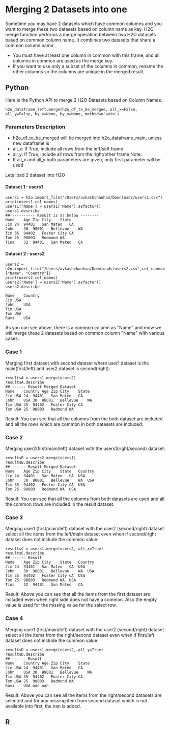 # Merging 2 Datasets into one #

Sometime you may have 2 datasets which have common columns and you want to merge these two datasets based on column name as key. H2O merge function performs a merge operation between two H2O datasets based on common column name. It combines two datasets that share a common column name. 

- You must have at least one column in common with this frame, and all columns in common are used as the merge key.  
- If you want to use only a subset of the columns in common, rename the other columns so the columns are unique in the merged result.

## Python ##
Here is the Python API to merge 2 H2O Datasets based on Column Names. 
```
h2o_dataframe_left.merge(h2o_df_to_be_merged, all_x=False, all_y=False, by_x=None, by_y=None, method=u'auto')
```
### Parameters Description ###
- h2o_df_to_be_merged will be merged into h2o_dataframe_main, unless new dataframe is 
- all_x: If True, include all rows from the left/self frame
- all_y: If True, include all rows from the right/other frame
Note: 
 - If all_x and all_y both parameters are given, only first parameter will be used
 
Lets load 2 dataset into H2O
#### Dataset 1 : users1 ####
```
users1 = h2o.import_file("/Users/avkashchauhan/Downloads/users1.csv")
print(users1.col_names)
users1['Name'] = users1['Name'].asfactor()
users1.describe
##----------- Result is as below --------
Name	Age	Zip	City	State
Jim	24	94401	San Mateo	CA
John	30	98001	Bellevue	WA
Tim	35	94402	Foster City	CA
Tom	25	98003	Redmond	WA
Tina	32	94401	San Mateo	CA
```
#### Dataset 2 : users2 ####
```
users2 = h2o.import_file("/Users/avkashchauhan/Downloads/users2.csv",col_names=["Name", "Country"])
print(users2.col_names)
users2['Name'] = users2['Name'].asfactor()
users2.describe

Name	Country
Jim	USA
John	USA
Tim	USA
Tom	USA
Ravi	USA
```
As you can see above, there is a common column as "Name" and mow we will merge these 2 datasets based on common column "Name" with various cases.

### Case 1 ###
Merging first dataset with second dataset where user1 dataset is the main(first/left) and user2 dataset is second(right):
```
resultsA = users1.merge(users2)
resultsA.describe
## ------ Result Merged Dataset
Name	Country	Age	Zip	City	State
Jim	USA	24	94401	San Mateo	CA
John	USA	30	98001	Bellevue	WA
Tim	USA	35	94402	Foster City	CA
Tom	USA	25	98003	Redmond	WA
```
Result: You can see that all the columns from the both dataset are included and all the rows which are common in both datasets are included. 

### Case 2 ###
Merging user2(first/main/left) dataset with the users1(right/second) dataset:
```
resultsB = users2.merge(users1)
resultsB.describe
## ------ Result Merged Dataset
Name	Age	Zip	City	State	Country
Jim	24	94401	San Mateo	CA	USA
John	30	98001	Bellevue	WA	USA
Tim	35	94402	Foster City	CA	USA
Tom	25	98003	Redmond	WA	USA
```
Result: You can see that all the columns from both datasets are used and all the common rows are included in the result dataset.

### Case 3 ###
Merging user1 (first/main/left) dataset with the user2 (second/right) dataset select all the items from the left/main dataset even when if second/right dataset does not include the common value:
```
resultsC = users1.merge(users2, all_x=True)
resultsC.describe
## ------ Result
Name	Age	Zip	City	State	Country
Jim	24	94401	San Mateo	CA	USA
John	30	98001	Bellevue	WA	USA
Tim	35	94402	Foster City	CA	USA
Tom	25	98003	Redmond	WA	USA
Tina	32	94401	San Mateo	CA	
```
Result: Above you can see that all the items from the first dataset are included even when right side does not have a common. Also the empty value is used for the missing value for the select row. 

### Case 4 ###
Merging user1 (first/main/left) dataset with the user2 (second/right) dataset select all the items from the right/second dataset even when if first/left dataset does not include the common value:
```
resultsD = users1.merge(users2, all_y=True)
resultsD.describe
## ------ Result
Name	Country	Age	Zip	City	State
Jim	USA	24	94401	San Mateo	CA
John	USA	30	98001	Bellevue	WA
Tim	USA	35	94402	Foster City	CA
Tom	USA	25	98003	Redmond	WA
Ravi	USA	nan	nan	
```
Result: Above you can see all the items from the right/second datasets are selected and for any missing item from second dataset which is not available into first, the nan is added. 

## R ##

